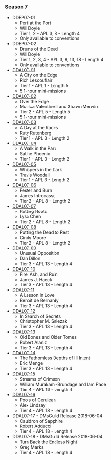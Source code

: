 ### Season 7
* DDEP07-01
    * Peril at the Port
    * Will Doyle
    * Tier 1, 2 - APL 3, 8 - Length 4
    * Only available to conventions
* DDEP07-02
    * Drums of the Dead
    * Will Doyle
    * Tier 1, 2, 3, 4 - APL 3, 8, 13, 18 - Length 4
    * Only available to conventions
* [DDAL07-01](http://www.dmsguild.com/product/214058/DDAL0701-A-City-on-the-Edge-5e?affiliate_id=757342)
    * A City on the Edge
    * Rich Lescouflair
    * Tier 1 - APL 1 - Length 5
    * 5 1-hour mini-missions
* [DDAL07-02](http://www.dmsguild.com/product/215579/DDAL0702-Over-the-Edge-5e?affiliate_id=757342)
    * Over the Edge
    * Monica Valentinelli and Shawn Merwin
    * Tier 2 - APL 5 - Length 5
    * 5 1-hour mini-missions
* [DDAL07-03](http://www.dmsguild.com/product/222717/DDAL0704-A-Walk-in-the-Park-5e?affiliate_id=757342)
    * A Day at the Races
    * Ruty Rutenberg
    * Tier 1 - APL 3 - Length 2
* [DDAL07-04](http://www.dmsguild.com/product/222716/DDAL0703-A-Day-at-the-Races-5e?affiliate_id=757342)
    * A Walk in the Park
    * Satine Phoenix
    * Tier 1 - APL 3 - Length 2
* [DDAL07-05](http://www.dmsguild.com/product/222718/DDAL0705-Whispers-in-the-Dark-5e?affiliate_id=757342)
    * Whispers in the Dark
    * Travis Woodall
    * Tier 1 - APL 3 - Length 2
* [DDAL07-06](http://www.dmsguild.com/product/224832/DDAL0706-Fester-and-Burn-5e?affiliate_id=757342)
    * Fester and Burn
    * James Introcasso
    * Tier 2 - APL 8 - Length 2
* [DDAL07-07](http://www.dmsguild.com/product/224833/DDAL0707-Rotting-Roots-5e?affiliate_id=757342)
    * Rotting Roots
    * Lysa Chen
    * Tier 2 - APL 8 - Length 2
* [DDAL07-08](http://www.dmsguild.com/product/224834/DDAL0708-Putting-the-Dead-to-Rest-5e?affiliate_id=757342)
    * Putting the Dead to Rest
    * Cindy Moore
    * Tier 2 - APL 8 - Length 2
* [DDAL07-09](http://www.dmsguild.com/product/230789/DDAL0709-Unusual-Opposition-5e?affiliate_id=757342)
    * Unusual Opposition
    * Dan Dillon
    * Tier 3 - APL 13 - Length 4
* [DDAL07-10](http://www.dmsguild.com/product/230794/DDAL0710-Fire-Ash-and-Ruin-5e?affiliate_id=757342)
    * Fire, Ash, and Ruin
    * James J. Haeck
    * Tier 3 - APL 13 - Length 4
* [DDAL07-11](http://www.dmsguild.com/product/232624/DDAL0711-A-Lesson-in-Love-5e?affiliate_id=757342)
    * A Lesson in Love
    * Benoit de Bernardy
    * Tier 3 - APL 13 - Length 4 
* [DDAL07-12](http://www.dmsguild.com/product/232625/DDAL0712-In-Search-of-Secrets-5e?affiliate_id=757342)
    * In Search of Secrets
    * Christopher M. Sniezak
    * Tier 3 - APL 13 - Length 4
* [DDAL07-13](http://www.dmsguild.com/product/235128/DDAL0713-Old-Bones-and-Older-Tomes?affiliate_id=757342)
    * Old Bones and Older Tomes
    * Robert Alaniz
    * Tier 3 - APL 13 - Length 4 
* [DDAL07-14](http://www.dmsguild.com/product/235134/DDAL0714-Fathomless-Pits-of-Ill-Intent?affiliate_id=757342)
    * The Fathomless Depths of Ill Intent
    * Eric Menge
    * Tier 3 - APL 13 - Length 4
* [DDAL07-15](http://www.dmsguild.com/product/238650/DDAL0715-Streams-of-Crimson?affiliate_id=757342)
    * Streams of Crimson
    * William Murakami-Brundage and Iam Pace
    * Tier 4 - APL 18 - Length 4
* [DDAL07-16](http://www.dmsguild.com/product/238651/DDAL0716-Pools-of-Cerulean?affiliate_id=757342)
    * Pools of Cerulean
    * Alex Lindsay
    * Tier 4 - APL 18 - Length 4
* DDAL07-17 - DMsGuild Release 2018-06-04
    * Cauldron of Sapphire
    * Robert Adducci
    * Tier 4 - APL 18 - Length 4
* DDAL07-18 - DMsGuild Release 2018-06-04
    * Turn Back the Endless Night
    * Greg Marks
    * Tier 4 - APL 18 - Length 4
